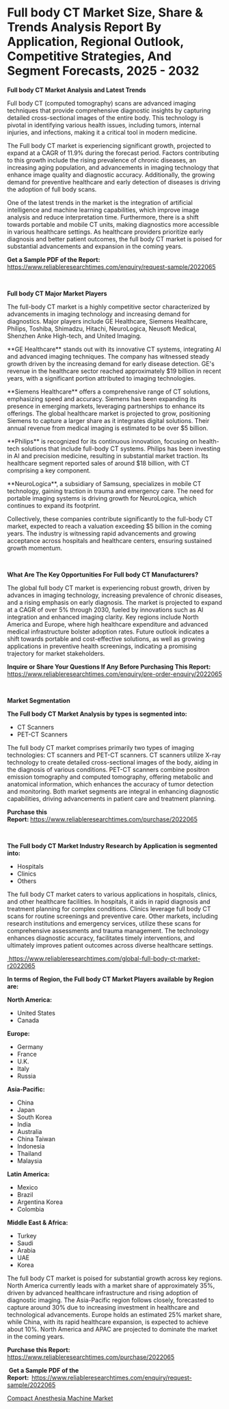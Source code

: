 <p><h1>Full body CT Market Size, Share & Trends Analysis Report By Application, Regional Outlook, Competitive Strategies, And Segment Forecasts, 2025 - 2032</h1></p><p><strong>Full body CT Market Analysis and Latest Trends</strong></p>
<p><p>Full body CT (computed tomography) scans are advanced imaging techniques that provide comprehensive diagnostic insights by capturing detailed cross-sectional images of the entire body. This technology is pivotal in identifying various health issues, including tumors, internal injuries, and infections, making it a critical tool in modern medicine.</p><p>The Full body CT market is experiencing significant growth, projected to expand at a CAGR of 11.9% during the forecast period. Factors contributing to this growth include the rising prevalence of chronic diseases, an increasing aging population, and advancements in imaging technology that enhance image quality and diagnostic accuracy. Additionally, the growing demand for preventive healthcare and early detection of diseases is driving the adoption of full body scans.</p><p>One of the latest trends in the market is the integration of artificial intelligence and machine learning capabilities, which improve image analysis and reduce interpretation time. Furthermore, there is a shift towards portable and mobile CT units, making diagnostics more accessible in various healthcare settings. As healthcare providers prioritize early diagnosis and better patient outcomes, the full body CT market is poised for substantial advancements and expansion in the coming years.</p></p>
<p><strong>Get a Sample PDF of the Report:&nbsp;</strong> <a href="https://www.reliableresearchtimes.com/enquiry/request-sample/2022065?utm_campaign=3068&utm_medium=2&utm_source=Github&utm_content=ia&utm_term=04032025&utm_id=full-body-ct">https://www.reliableresearchtimes.com/enquiry/request-sample/2022065</a></p>
<p>&nbsp;</p>
<p><strong>Full body CT Major Market Players</strong></p>
<p><p>The full-body CT market is a highly competitive sector characterized by advancements in imaging technology and increasing demand for diagnostics. Major players include GE Healthcare, Siemens Healthcare, Philips, Toshiba, Shimadzu, Hitachi, NeuroLogica, Neusoft Medical, Shenzhen Anke High-tech, and United Imaging.</p><p>**GE Healthcare** stands out with its innovative CT systems, integrating AI and advanced imaging techniques. The company has witnessed steady growth driven by the increasing demand for early disease detection. GE's revenue in the healthcare sector reached approximately $19 billion in recent years, with a significant portion attributed to imaging technologies.</p><p>**Siemens Healthcare** offers a comprehensive range of CT solutions, emphasizing speed and accuracy. Siemens has been expanding its presence in emerging markets, leveraging partnerships to enhance its offerings. The global healthcare market is projected to grow, positioning Siemens to capture a larger share as it integrates digital solutions. Their annual revenue from medical imaging is estimated to be over $5 billion.</p><p>**Philips** is recognized for its continuous innovation, focusing on health-tech solutions that include full-body CT systems. Philips has been investing in AI and precision medicine, resulting in substantial market traction. Its healthcare segment reported sales of around $18 billion, with CT comprising a key component.</p><p>**NeuroLogica**, a subsidiary of Samsung, specializes in mobile CT technology, gaining traction in trauma and emergency care. The need for portable imaging systems is driving growth for NeuroLogica, which continues to expand its footprint.</p><p>Collectively, these companies contribute significantly to the full-body CT market, expected to reach a valuation exceeding $5 billion in the coming years. The industry is witnessing rapid advancements and growing acceptance across hospitals and healthcare centers, ensuring sustained growth momentum.</p></p>
<p>&nbsp;</p>
<p><strong>What Are The Key Opportunities For Full body CT Manufacturers?</strong></p>
<p><p>The global full body CT market is experiencing robust growth, driven by advances in imaging technology, increasing prevalence of chronic diseases, and a rising emphasis on early diagnosis. The market is projected to expand at a CAGR of over 5% through 2030, fueled by innovations such as AI integration and enhanced imaging clarity. Key regions include North America and Europe, where high healthcare expenditure and advanced medical infrastructure bolster adoption rates. Future outlook indicates a shift towards portable and cost-effective solutions, as well as growing applications in preventive health screenings, indicating a promising trajectory for market stakeholders.</p></p>
<p><strong>Inquire or Share Your Questions If Any Before Purchasing This Report:</strong> <a href="https://www.reliableresearchtimes.com/enquiry/pre-order-enquiry/2022065?utm_campaign=3068&utm_medium=2&utm_source=Github&utm_content=ia&utm_term=04032025&utm_id=full-body-ct">https://www.reliableresearchtimes.com/enquiry/pre-order-enquiry/2022065</a></p>
<p>&nbsp;</p>
<p><strong>Market Segmentation</strong></p>
<p><strong>The Full body CT Market Analysis by types is segmented into:</strong></p>
<p><ul><li>CT Scanners</li><li>PET-CT Scanners</li></ul></p>
<p><p>The full body CT market comprises primarily two types of imaging technologies: CT scanners and PET-CT scanners. CT scanners utilize X-ray technology to create detailed cross-sectional images of the body, aiding in the diagnosis of various conditions. PET-CT scanners combine positron emission tomography and computed tomography, offering metabolic and anatomical information, which enhances the accuracy of tumor detection and monitoring. Both market segments are integral in enhancing diagnostic capabilities, driving advancements in patient care and treatment planning.</p></p>
<p><strong>Purchase this Report:&nbsp;</strong><a href="https://www.reliableresearchtimes.com/purchase/2022065?utm_campaign=3068&utm_medium=2&utm_source=Github&utm_content=ia&utm_term=04032025&utm_id=full-body-ct">https://www.reliableresearchtimes.com/purchase/2022065</a></p>
<p>&nbsp;</p>
<p><strong>The Full body CT Market Industry Research by Application is segmented into:</strong></p>
<p><ul><li>Hospitals</li><li>Clinics</li><li>Others</li></ul></p>
<p><p>The full body CT market caters to various applications in hospitals, clinics, and other healthcare facilities. In hospitals, it aids in rapid diagnosis and treatment planning for complex conditions. Clinics leverage full body CT scans for routine screenings and preventive care. Other markets, including research institutions and emergency services, utilize these scans for comprehensive assessments and trauma management. The technology enhances diagnostic accuracy, facilitates timely interventions, and ultimately improves patient outcomes across diverse healthcare settings.</p></p>
<p><a href="https://www.reliableresearchtimes.com/global-full-body-ct-market-r2022065?utm_campaign=3068&utm_medium=2&utm_source=Github&utm_content=ia&utm_term=04032025&utm_id=full-body-ct">&nbsp;https://www.reliableresearchtimes.com/global-full-body-ct-market-r2022065</a></p>
<p><strong>In terms of Region, the Full body CT Market Players available by Region are:</strong></p>
<p>
    <p> <strong> North America: </strong>
        <ul>
            <li>United States</li>
            <li>Canada</li>
        </ul>
        </p> 
    <p> <strong> Europe: </strong>
        <ul>
            <li>Germany</li>
            <li>France</li>
            <li>U.K.</li>
            <li>Italy</li>
            <li>Russia</li>
        </ul>
        </p> 
    <p> <strong> Asia-Pacific: </strong>
        <ul>
            <li>China</li>
            <li>Japan</li>
            <li>South Korea</li>
            <li>India</li>
            <li>Australia</li>
            <li>China Taiwan</li>
            <li>Indonesia</li>
            <li>Thailand</li>
            <li>Malaysia</li>
        </ul>
        </p> 
    <p> <strong> Latin America: </strong>
        <ul>
            <li>Mexico</li>
            <li>Brazil</li>
            <li>Argentina Korea</li>
            <li>Colombia</li>
        </ul>
        </p> 
    <p> <strong> Middle East & Africa: </strong>
        <ul>
            <li>Turkey</li>
            <li>Saudi</li>
            <li>Arabia</li>
            <li>UAE</li>
            <li>Korea</li>
        </ul>
    </p>
    </p>
<p><p>The full body CT market is poised for substantial growth across key regions. North America currently leads with a market share of approximately 35%, driven by advanced healthcare infrastructure and rising adoption of diagnostic imaging. The Asia-Pacific region follows closely, forecasted to capture around 30% due to increasing investment in healthcare and technological advancements. Europe holds an estimated 25% market share, while China, with its rapid healthcare expansion, is expected to achieve about 10%. North America and APAC are projected to dominate the market in the coming years.</p></p>
<p><strong>Purchase this Report: </strong><a href="https://www.reliableresearchtimes.com/purchase/2022065?utm_campaign=3068&utm_medium=2&utm_source=Github&utm_content=ia&utm_term=04032025&utm_id=full-body-ct">https://www.reliableresearchtimes.com/purchase/2022065</a></p>
<p>&nbsp;<strong>Get a Sample PDF of the Report:&nbsp;&nbsp;</strong><a href="https://www.reliableresearchtimes.com/enquiry/request-sample/2022065?utm_campaign=3068&utm_medium=2&utm_source=Github&utm_content=ia&utm_term=04032025&utm_id=full-body-ct">https://www.reliableresearchtimes.com/enquiry/request-sample/2022065</a></p>
<p><strong></strong></p>
<p><p><a href="https://github.com/ugurgyuri/Market-Research-Report-List-1/blob/main/compact-anesthesia-machine-market.md?utm_campaign=3068&utm_medium=2&utm_source=Github&utm_content=ia&utm_term=04032025&utm_id=full-body-ct">Compact Anesthesia Machine Market</a></p></p>